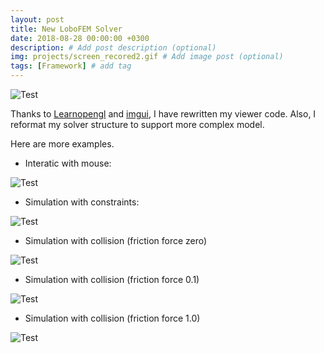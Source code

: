 ```yaml
---
layout: post
title: New LoboFEM Solver
date: 2018-08-28 00:00:00 +0300
description: # Add post description (optional)
img: projects/screen_recored2.gif # Add image post (optional)
tags: [Framework] # add tag
---
```


![Test]({{site.url}}/Images/scene.png)

Thanks to [Learnopengl](https://learnopengl.com/) and [imgui](https://github.com/ocornut/imgui), I have rewritten my viewer code. Also, I reformat my solver structure to support more complex model.

Here are more examples.

- Interatic with mouse:

![Test]({{site.url}}/Images/screen_recored3.gif)

- Simulation with constraints:

![Test]({{site.url}}/Images/screen_recored4.gif)

- Simulation with collision (friction force zero)

![Test]({{site.url}}/Images/screen_recored5.gif)

- Simulation with collision (friction force 0.1)

![Test]({{site.url}}/Images/screen_recored6.gif)

- Simulation with collision (friction force 1.0) 

![Test]({{site.url}}/Images/screen_recored7.gif)